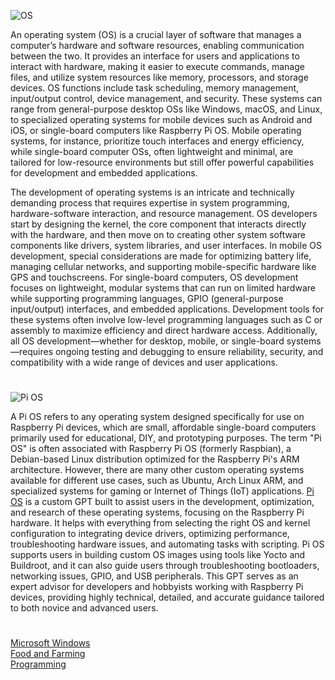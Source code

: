 ![OS](https://github.com/user-attachments/assets/e1b63dde-fadc-4d8f-b112-3046344c0c9f)

An operating system (OS) is a crucial layer of software that manages a computer’s hardware and software resources, enabling communication between the two. It provides an interface for users and applications to interact with hardware, making it easier to execute commands, manage files, and utilize system resources like memory, processors, and storage devices. OS functions include task scheduling, memory management, input/output control, device management, and security. These systems can range from general-purpose desktop OSs like Windows, macOS, and Linux, to specialized operating systems for mobile devices such as Android and iOS, or single-board computers like Raspberry Pi OS. Mobile operating systems, for instance, prioritize touch interfaces and energy efficiency, while single-board computer OSs, often lightweight and minimal, are tailored for low-resource environments but still offer powerful capabilities for development and embedded applications.

The development of operating systems is an intricate and technically demanding process that requires expertise in system programming, hardware-software interaction, and resource management. OS developers start by designing the kernel, the core component that interacts directly with the hardware, and then move on to creating other system software components like drivers, system libraries, and user interfaces. In mobile OS development, special considerations are made for optimizing battery life, managing cellular networks, and supporting mobile-specific hardware like GPS and touchscreens. For single-board computers, OS development focuses on lightweight, modular systems that can run on limited hardware while supporting programming languages, GPIO (general-purpose input/output) interfaces, and embedded applications. Development tools for these systems often involve low-level programming languages such as C or assembly to maximize efficiency and direct hardware access. Additionally, all OS development—whether for desktop, mobile, or single-board systems—requires ongoing testing and debugging to ensure reliability, security, and compatibility with a wide range of devices and user applications.

#

![Pi OS](https://github.com/user-attachments/assets/3ea46ced-c3ef-4e02-b7b7-d14c5c113399)

A Pi OS refers to any operating system designed specifically for use on Raspberry Pi devices, which are small, affordable single-board computers primarily used for educational, DIY, and prototyping purposes. The term "Pi OS" is often associated with Raspberry Pi OS (formerly Raspbian), a Debian-based Linux distribution optimized for the Raspberry Pi's ARM architecture. However, there are many other custom operating systems available for different use cases, such as Ubuntu, Arch Linux ARM, and specialized systems for gaming or Internet of Things (IoT) applications. [Pi OS](https://chatgpt.com/g/g-682bf4fd9c6481919808f89a8c7e513f-pi-os) is a custom GPT built to assist users in the development, optimization, and research of these operating systems, focusing on the Raspberry Pi hardware. It helps with everything from selecting the right OS and kernel configuration to integrating device drivers, optimizing performance, troubleshooting hardware issues, and automating tasks with scripting. Pi OS supports users in building custom OS images using tools like Yocto and Buildroot, and it can also guide users through troubleshooting bootloaders, networking issues, GPIO, and USB peripherals. This GPT serves as an expert advisor for developers and hobbyists working with Raspberry Pi devices, providing highly technical, detailed, and accurate guidance tailored to both novice and advanced users.

#

[Microsoft Windows](https://github.com/sourceduty/Microsoft_Windows)
<br>
[Food and Farming](https://github.com/sourceduty/Food_and_Farming)
<br>
[Programming](https://github.com/sourceduty/Programming)
